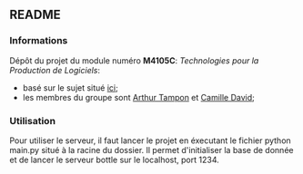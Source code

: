 ## README

### Informations
Dépôt du projet du module numéro **M4105C**: _Technologies pour la Production de Logiciels_:  
 - basé sur le sujet situé [ici](https://github.com/sebprunier/installations-sportives-pdl);  
 - les membres du groupe sont [Arthur Tampon](https://github.com/Arhoru) et [Camille David](https://github.com/Kl000);

### Utilisation
Pour utiliser le serveur, il faut lancer le projet en éxecutant le fichier python main.py situé à la racine du dossier. Il permet d'initialiser la base de donnée et de lancer le serveur bottle sur le localhost, port 1234.
